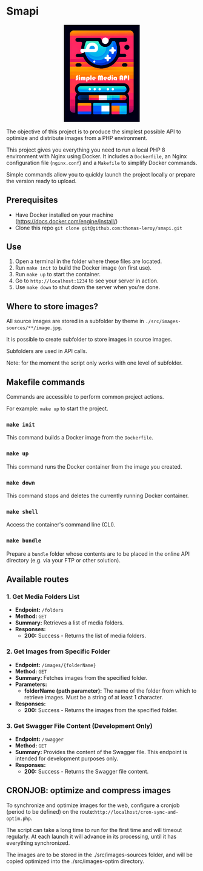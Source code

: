 # Smapi

<p align="center">
   <img src="https://github.com/thomas-leroy/smapi/blob/main/assets/logo.png?raw=true" width="200">
</p>

The objective of this project is to produce the simplest possible API to optimize and distribute images from a PHP environment.

This project gives you everything you need to run a local PHP 8 environment with Nginx using Docker. It includes a `Dockerfile`, an Nginx configuration file (`nginx.conf`) and a `Makefile` to simplify Docker commands.

Simple commands allow you to quickly launch the project locally or prepare the version ready to upload.

## Prerequisites

- Have Docker installed on your machine (<https://docs.docker.com/engine/install/>)
- Clone this repo `git clone git@github.com:thomas-leroy/smapi.git`

## Use

1. Open a terminal in the folder where these files are located.
2. Run `make init` to build the Docker image (on first use).
3. Run `make up` to start the container.
4. Go to `http://localhost:1234` to see your server in action.
5. Use `make down` to shut down the server when you're done.

## Where to store images?

All source images are stored in a subfolder by theme in `./src/images-sources/**/image.jpg`.

It is possible to create subfolder to store images in source images.

Subfolders are used in API calls.

Note: for the moment the script only works with one level of subfolder.

## Makefile commands

Commands are accessible to perform common project actions.

For example: `make up` to start the project.

### `make init`

This command builds a Docker image from the `Dockerfile`.

### `make up`

This command runs the Docker container from the image you created.

### `make down`

This command stops and deletes the currently running Docker container.

### `make shell`

Access the container's command line (CLI).

### `make bundle`

Prepare a `bundle` folder whose contents are to be placed in the online API directory (e.g. via your FTP or other solution).

## Available routes

### 1. Get Media Folders List

- **Endpoint:** `/folders`
- **Method:** `GET`
- **Summary:** Retrieves a list of media folders.
- **Responses:**
  - **200:** Success - Returns the list of media folders.

### 2. Get Images from Specific Folder

- **Endpoint:** `/images/{folderName}`
- **Method:** `GET`
- **Summary:** Fetches images from the specified folder.
- **Parameters:**
  - **folderName (path parameter):** The name of the folder from which to retrieve images. Must be a string of at least 1 character.
- **Responses:**
  - **200:** Success - Returns the images from the specified folder.

### 3. Get Swagger File Content (Development Only)

- **Endpoint:** `/swagger`
- **Method:** `GET`
- **Summary:** Provides the content of the Swagger file. This endpoint is intended for development purposes only.
- **Responses:**
  - **200:** Success - Returns the Swagger file content.

## CRONJOB: optimize and compress images

To synchronize and optimize images for the web, configure a cronjob (period to be defined) on the route:`http://localhost/cron-sync-and-optim.php`.

The script can take a long time to run for the first time and will timeout regularly. At each launch it will advance in its processing, until it has everything synchronized.

The images are to be stored in the ./src/images-sources folder, and will be copied optimized into the ./src/images-optim directory.
